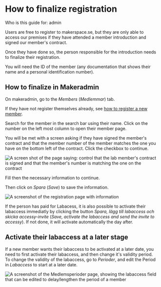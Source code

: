 # How to finalize registration

Who is this guide for: admin

Users are free to register to makerspace.se, but they are only able to
access our premises if they have attended a member introduction and
signed our member's contract.

Once they have done so, the person responsible for the introduction
needs to finalize their registration.

You will need the ID of the member (any documentation that shows their name and a
personal identification number).

## How to finalize in Makeradmin

On makeradmin, go to the _Members_ (_Medlemmar_) tab.

If they have not register themselves already, see [how to register a
new member](register-new-member.md).

Search for the member in the search bar using their name. Click on the
number on the left most column to open their member page.

You will be met with a screen asking if they have signed the member's
contract and that the member number of the member matches the one you
have on the bottom left of the contract. Click the checkbox to
continue.

![A screen shot of the page saying: control that the lab member's
contract is signed and that the member's number is matching the one on
the contract](../images/checkbox_contract.png)

Fill then the necessary information to continue.

Then click on _Spara_ (_Save_) to save the information.

![A screenshot of the registration page with information](../images/member_view.png)

If the person has paid for Labacess, it is also possible to activate
their labaccess immediatly by clicking the button _Spara, lägg till
labaccess och skicka accessy-invite_ (_Save, activate the labaccess
and send the invite to accessy_). If not done, it will activate
automatically the day after.

## Activate their labaccess at a later stage

If a new member wants their labaccess to be activated at a later date,
you need to first activate their labaccess, and then change it's
validity period. To change the validity of the labaccess, go to
_Perioder_, and edit the Period in _Labaccess_ to start at a later
date.

![A screenshot of the Medlemsperioder page, showing the labaccess
field that can be edited to delay/lengthen the period of a member](../images/edit_labaccess.png)
